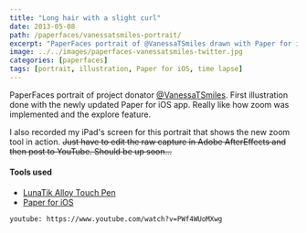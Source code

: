 ```yaml
---
title: "Long hair with a slight curl"
date: 2013-05-08
path: /paperfaces/vanessatsmiles-portrait/
excerpt: "PaperFaces portrait of @VanessaTSmiles drawn with Paper for iOS on an iPad."
image: ../../images/paperfaces-vanessatsmiles-twitter.jpg
categories: [paperfaces]
tags: [portrait, illustration, Paper for iOS, time lapse]
---
```


PaperFaces portrait of project donator [@VanessaTSmiles](https://twitter.com/VanessaTSmiles). First illustration done with the newly updated Paper for iOS app. Really like how zoom was implemented and the explore feature.

I also recorded my iPad's screen for this portrait that shows the new zoom tool in action. <del>Just have to edit the raw capture in Adobe AfterEffects and then post to YouTube. Should be up soon…</del>

#### Tools used

- [LunaTik Alloy Touch Pen](https://www.amazon.com/gp/product/B00821TR7G/ref=as_li_ss_tl?ie=UTF8&tag=mademist-20&linkCode=as2&camp=1789&creative=390957&creativeASIN=B00821TR7G)
- [Paper for iOS](https://paper.bywetransfer.com/)

`youtube: https://www.youtube.com/watch?v=PWf4WUoMXwg`

